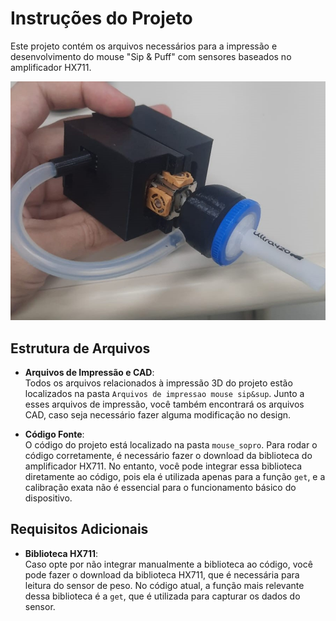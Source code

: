 # Instruções do Projeto

Este projeto contém os arquivos necessários para a impressão e desenvolvimento do mouse "Sip & Puff" com sensores baseados no amplificador HX711.

![Mouse](https://github.com/pedronetto12/Mouse-Sip-Sup/blob/main/mouse%20sip%26suff.jpeg)

## Estrutura de Arquivos

- **Arquivos de Impressão e CAD**:  
  Todos os arquivos relacionados à impressão 3D do projeto estão localizados na pasta `Arquivos de impressao mouse sip&sup`. Junto a esses arquivos de impressão, você também encontrará os arquivos CAD, caso seja necessário fazer alguma modificação no design.

- **Código Fonte**:  
  O código do projeto está localizado na pasta `mouse_sopro`. Para rodar o código corretamente, é necessário fazer o download da biblioteca do amplificador HX711. No entanto, você pode integrar essa biblioteca diretamente ao código, pois ela é utilizada apenas para a função `get`, e a calibração exata não é essencial para o funcionamento básico do dispositivo.

## Requisitos Adicionais

- **Biblioteca HX711**:  
  Caso opte por não integrar manualmente a biblioteca ao código, você pode fazer o download da biblioteca HX711, que é necessária para leitura do sensor de peso. No código atual, a função mais relevante dessa biblioteca é a `get`, que é utilizada para capturar os dados do sensor.



